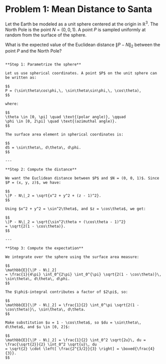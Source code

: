 # Problem 1: Mean Distance to Santa

Let the Earth be modeled as a unit sphere centered at the origin in $\mathbb{R}^3$. The North Pole is the point $N = (0, 0, 1)$. A point $P$ is sampled uniformly at random from the surface of the sphere.

What is the expected value of the Euclidean distance $\|P - N\|_2$ between the point $P$ and the North Pole?

````{dropdown} Click to show solution

**Step 1: Parametrize the sphere**

Let us use spherical coordinates. A point $P$ on the unit sphere can be written as:

$$
P = (\sin\theta\cos\phi,\, \sin\theta\sin\phi,\, \cos\theta),
$$

where:

$$
\theta \in [0, \pi] \quad \text{(polar angle)}, \qquad
\phi \in [0, 2\pi] \quad \text{(azimuthal angle)}.
$$

The surface area element in spherical coordinates is:

$$
dS = \sin\theta\, d\theta\, d\phi.
$$

---

**Step 2: Compute the distance**

We want the Euclidean distance between $P$ and $N = (0, 0, 1)$. Since $P = (x, y, z)$, we have:

$$
\|P - N\|_2 = \sqrt{x^2 + y^2 + (z - 1)^2}.
$$

Using $x^2 + y^2 = \sin^2\theta$, and $z = \cos\theta$, we get:

$$
\|P - N\|_2 = \sqrt{\sin^2\theta + (\cos\theta - 1)^2}
= \sqrt{2(1 - \cos\theta)}.
$$

---

**Step 3: Compute the expectation**

We integrate over the sphere using the surface area measure:

$$
\mathbb{E}[\|P - N\|_2]
= \frac{1}{4\pi} \int_0^{2\pi} \int_0^{\pi} \sqrt{2(1 - \cos\theta)}\, \sin\theta\, d\theta\, d\phi.
$$

The $\phi$-integral contributes a factor of $2\pi$, so:

$$
\mathbb{E}[\|P - N\|_2] = \frac{1}{2} \int_0^\pi \sqrt{2(1 - \cos\theta)}\, \sin\theta\, d\theta.
$$

Make substitution $u = 1 - \cos\theta$, so $du = \sin\theta\, d\theta$, and $u \in [0, 2]$:

$$
\mathbb{E}[\|P - N\|_2] = \frac{1}{2} \int_0^2 \sqrt{2u}\, du = \frac{\sqrt{2}}{2} \int_0^2 \sqrt{u}\, du
= \sqrt{2} \cdot \left[ \frac{2^{3/2}}{3} \right] = \boxed{\frac{4}{3}}.
$$

````
